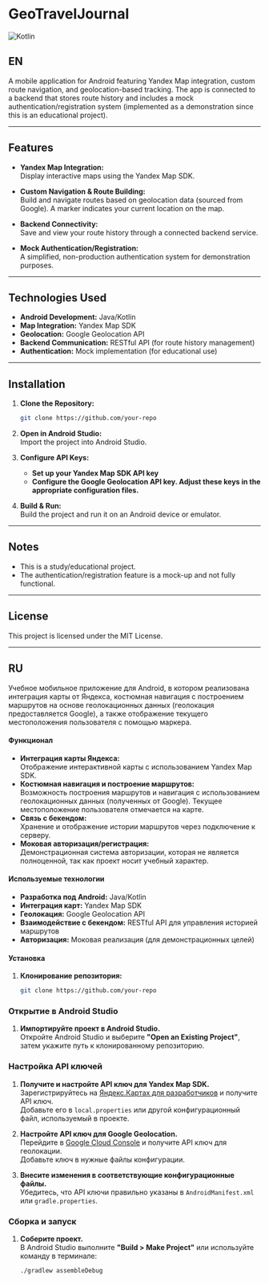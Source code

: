 # GeoTravelJournal

![Kotlin](https://img.shields.io/badge/kotlin-%237F52FF.svg?style=for-the-badge&logo=kotlin&logoColor=white)

## EN
A mobile application for Android featuring Yandex Map integration, custom route navigation, and geolocation-based tracking. The app is connected to a backend that stores route history and includes a mock authentication/registration system (implemented as a demonstration since this is an educational project).

---

## Features

- **Yandex Map Integration:**  
  Display interactive maps using the Yandex Map SDK.

- **Custom Navigation & Route Building:**  
  Build and navigate routes based on geolocation data (sourced from Google). A marker indicates your current location on the map.

- **Backend Connectivity:**  
  Save and view your route history through a connected backend service.

- **Mock Authentication/Registration:**  
  A simplified, non-production authentication system for demonstration purposes.

---

## Technologies Used

- **Android Development:** Java/Kotlin  
- **Map Integration:** Yandex Map SDK  
- **Geolocation:** Google Geolocation API  
- **Backend Communication:** RESTful API (for route history management)  
- **Authentication:** Mock implementation (for educational use)

---

## Installation

1. **Clone the Repository:**  
   ```bash
   git clone https://github.com/your-repo
2. **Open in Android Studio:**  
   Import the project into Android Studio.

3. **Configure API Keys:**  
   - **Set up your Yandex Map SDK API key**  
   - **Configure the Google Geolocation API key. Adjust these keys in the appropriate configuration files.**

4. **Build & Run:**  
   Build the project and run it on an Android device or emulator.

---

## Notes

- This is a study/educational project.
- The authentication/registration feature is a mock-up and not fully functional.

---

## License

This project is licensed under the MIT License.

---

## RU

Учебное мобильное приложение для Android, в котором реализована интеграция карты от Яндекса, костюмная навигация с построением маршрутов на основе геолокационных данных (геолокация предоставляется Google), а также отображение текущего местоположения пользователя с помощью маркера.

#### Функционал

- **Интеграция карты Яндекса:**  
  Отображение интерактивной карты с использованием Yandex Map SDK.
- **Костюмная навигация и построение маршрутов:**  
  Возможность построения маршрутов и навигация с использованием геолокационных данных (полученных от Google). Текущее местоположение пользователя отмечается на карте.
- **Связь с бекендом:**  
  Хранение и отображение истории маршрутов через подключение к серверу.
- **Моковая авторизация/регистрация:**  
  Демонстрационная система авторизации, которая не является полноценной, так как проект носит учебный характер.

#### Используемые технологии

- **Разработка под Android:** Java/Kotlin  
- **Интеграция карт:** Yandex Map SDK  
- **Геолокация:** Google Geolocation API  
- **Взаимодействие с бекендом:** RESTful API для управления историей маршрутов  
- **Авторизация:** Моковая реализация (для демонстрационных целей)

#### Установка

1. **Клонирование репозитория:**  
   ```bash
   git clone https://github.com/your-repo
### Открытие в Android Studio

1. **Импортируйте проект в Android Studio.**  
   Откройте Android Studio и выберите **"Open an Existing Project"**, затем укажите путь к клонированному репозиторию.

### Настройка API ключей

1. **Получите и настройте API ключ для Yandex Map SDK.**  
   Зарегистрируйтесь на [Яндекс.Картах для разработчиков](https://developer.tech.yandex.ru/) и получите API ключ.  
   Добавьте его в `local.properties` или другой конфигурационный файл, используемый в проекте.

2. **Настройте API ключ для Google Geolocation.**  
   Перейдите в [Google Cloud Console](https://console.cloud.google.com/) и получите API ключ для геолокации.  
   Добавьте ключ в нужные файлы конфигурации.

3. **Внесите изменения в соответствующие конфигурационные файлы.**  
   Убедитесь, что API ключи правильно указаны в `AndroidManifest.xml` или `gradle.properties`.

### Сборка и запуск

1. **Соберите проект.**  
   В Android Studio выполните **"Build > Make Project"** или используйте команду в терминале:
   ```bash
   ./gradlew assembleDebug